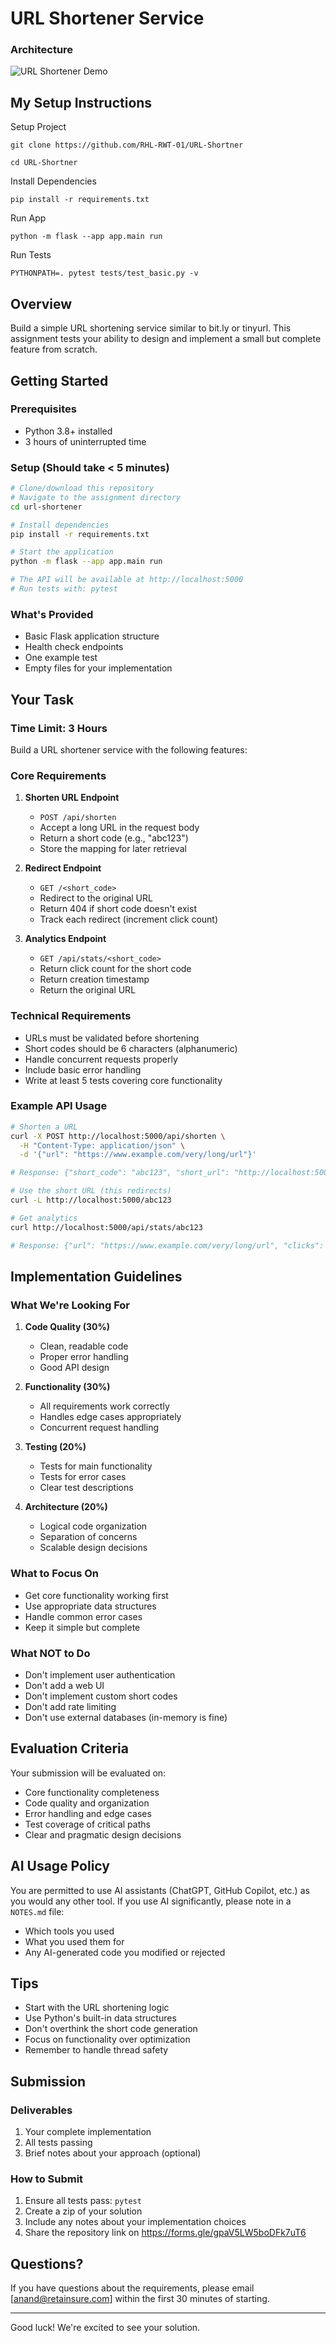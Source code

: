 # URL Shortener Service

### Architecture
![URL Shortener Demo](/architecture.png)

## My Setup Instructions
Setup Project
```
git clone https://github.com/RHL-RWT-01/URL-Shortner

cd URL-Shortner
```

Install Dependencies
```
pip install -r requirements.txt
```

Run App
```
python -m flask --app app.main run
```

Run Tests
```
PYTHONPATH=. pytest tests/test_basic.py -v
```



## Overview
Build a simple URL shortening service similar to bit.ly or tinyurl. This assignment tests your ability to design and implement a small but complete feature from scratch.

## Getting Started

### Prerequisites
- Python 3.8+ installed
- 3 hours of uninterrupted time

### Setup (Should take < 5 minutes)
```bash
# Clone/download this repository
# Navigate to the assignment directory
cd url-shortener

# Install dependencies
pip install -r requirements.txt

# Start the application
python -m flask --app app.main run

# The API will be available at http://localhost:5000
# Run tests with: pytest
```

### What's Provided
- Basic Flask application structure
- Health check endpoints
- One example test
- Empty files for your implementation

## Your Task

### Time Limit: 3 Hours

Build a URL shortener service with the following features:

### Core Requirements

1. **Shorten URL Endpoint**
   - `POST /api/shorten`
   - Accept a long URL in the request body
   - Return a short code (e.g., "abc123")
   - Store the mapping for later retrieval

2. **Redirect Endpoint**
   - `GET /<short_code>`
   - Redirect to the original URL
   - Return 404 if short code doesn't exist
   - Track each redirect (increment click count)

3. **Analytics Endpoint**
   - `GET /api/stats/<short_code>`
   - Return click count for the short code
   - Return creation timestamp
   - Return the original URL

### Technical Requirements

- URLs must be validated before shortening
- Short codes should be 6 characters (alphanumeric)
- Handle concurrent requests properly
- Include basic error handling
- Write at least 5 tests covering core functionality

### Example API Usage

```bash
# Shorten a URL
curl -X POST http://localhost:5000/api/shorten \
  -H "Content-Type: application/json" \
  -d '{"url": "https://www.example.com/very/long/url"}'

# Response: {"short_code": "abc123", "short_url": "http://localhost:5000/abc123"}

# Use the short URL (this redirects)
curl -L http://localhost:5000/abc123

# Get analytics
curl http://localhost:5000/api/stats/abc123

# Response: {"url": "https://www.example.com/very/long/url", "clicks": 5, "created_at": "2024-01-01T10:00:00"}
```

## Implementation Guidelines

### What We're Looking For

1. **Code Quality (30%)**
   - Clean, readable code
   - Proper error handling
   - Good API design

2. **Functionality (30%)**
   - All requirements work correctly
   - Handles edge cases appropriately
   - Concurrent request handling

3. **Testing (20%)**
   - Tests for main functionality
   - Tests for error cases
   - Clear test descriptions

4. **Architecture (20%)**
   - Logical code organization
   - Separation of concerns
   - Scalable design decisions

### What to Focus On
- Get core functionality working first
- Use appropriate data structures
- Handle common error cases
- Keep it simple but complete

### What NOT to Do
- Don't implement user authentication
- Don't add a web UI
- Don't implement custom short codes
- Don't add rate limiting
- Don't use external databases (in-memory is fine)

## Evaluation Criteria

Your submission will be evaluated on:
- Core functionality completeness
- Code quality and organization
- Error handling and edge cases
- Test coverage of critical paths
- Clear and pragmatic design decisions

## AI Usage Policy

You are permitted to use AI assistants (ChatGPT, GitHub Copilot, etc.) as you would any other tool. If you use AI significantly, please note in a `NOTES.md` file:
- Which tools you used
- What you used them for
- Any AI-generated code you modified or rejected

## Tips

- Start with the URL shortening logic
- Use Python's built-in data structures
- Don't overthink the short code generation
- Focus on functionality over optimization
- Remember to handle thread safety

## Submission

### Deliverables
1. Your complete implementation
2. All tests passing
3. Brief notes about your approach (optional)

### How to Submit
1. Ensure all tests pass: `pytest`
2. Create a zip of your solution
3. Include any notes about your implementation choices
4. Share the repository link on https://forms.gle/gpaV5LW5boDFk7uT6

## Questions?

If you have questions about the requirements, please email [anand@retainsure.com] within the first 30 minutes of starting.

---

Good luck! We're excited to see your solution.